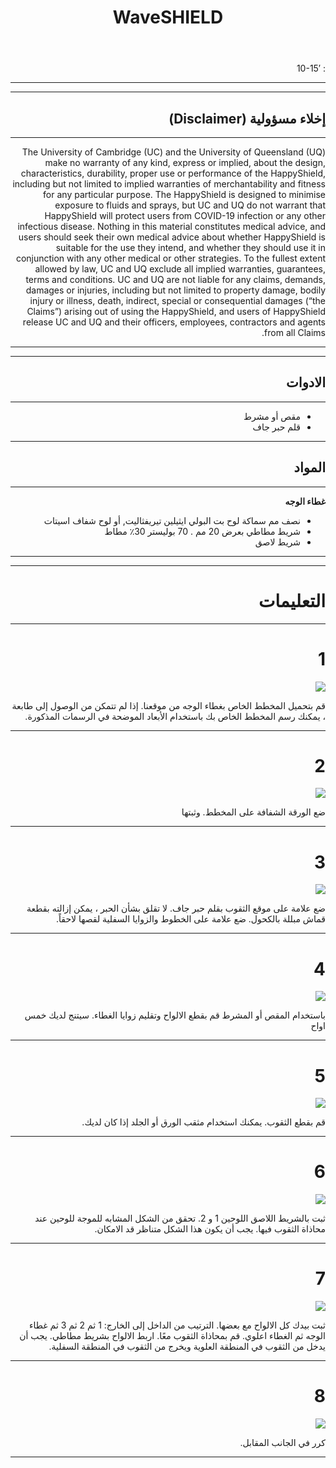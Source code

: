﻿---
layout: page
title: WaveSHIELD
tagline: &nbsp <span class="instructionsTaglineEmojiLinks"> <a href=""><i class="em em-video_camera" aria-role="" ><i class="em em-triangular_ruler" aria-role="presentation" aria-label="TRIANGULAR RULER"></i></a></span>
permalink: /wave-shield/ar/
language: ar
dir: rtl
---

<i class="em em-timer_clock" aria-role="presentation" aria-label=""></i>: 10-15′

---

---

## إخلاء مسؤولية (Disclaimer)

---

The University of Cambridge (UC) and the University of Queensland (UQ) make no warranty of any kind, express or implied, about the design, characteristics, durability, proper use or performance of the HappyShield, including but not limited to implied warranties of merchantability and fitness for any particular purpose. The HappyShield is designed to minimise exposure to fluids and sprays, but UC and UQ do not warrant that HappyShield will protect users from COVID-19 infection or any other infectious disease. Nothing in this material constitutes medical advice, and users should seek their own medical advice about whether HappyShield is suitable for the use they intend, and whether they should use it in conjunction with any other medical or other strategies. To the fullest extent allowed by law, UC and UQ exclude all implied warranties, guarantees, terms and conditions. UC and UQ are not liable for any claims, demands, damages or injuries, including but not limited to property damage, bodily injury or illness, death, indirect, special or consequential damages (“the Claims”) arising out of using the HappyShield, and users of HappyShield release UC and UQ and their officers, employees, contractors and agents from all Claims.

---

--- 

## الادوات

---


* مقص أو مشرط
* قلم حبر جاف


---

## المواد

---

**غطاء الوجه**

* نصف مم سماكة لوح بت البولي ايثيلين تيريفثاليت,  أو لوح شفاف اسيتات
* شريط مطاطي بعرض 20 مم . 70 بوليستر 30٪ مطاط
* شريط لاصق


---

---

# التعليمات

---

# 1 

![](./Assets/Output/Steps/01.jpg)

قم بتحميل المخطط الخاص بغطاء الوجه من موقعنا.  إذا لم تتمكن من الوصول إلى طابعة ، يمكنك رسم المخطط الخاص بك باستخدام الأبعاد الموضحة في الرسمات المذكورة.

---

# 2

![](./Assets/Output/Steps/02.jpg)

ضع الورقة الشفافة على المخطط. وثبتها 

---

# 3

![](./Assets/Output/Steps/03.jpg)

ضع علامة على موقع الثقوب بقلم حبر جاف. لا تقلق بشأن الحبر ، يمكن إزالته بقطعة قماش مبللة بالكحول. ضع علامة على الخطوط والزوايا السفلية لقصها لاحقاً.

---

# 4

![](./Assets/Output/Steps/04.jpg)

باستخدام المقص أو المشرط قم بقطع الالواح وتقليم زوايا الغطاء. سيتنج لديك خمس اواح 

---


# 5

![](./Assets/Output/Steps/05.jpg)

قم بقطع الثقوب. يمكنك استخدام مثقب الورق أو الجلد إذا كان لديك.

---

# 6

![](./Assets/Output/Steps/06.jpg)

ثبت بالشريط اللاصق اللوحين 1 و 2. تحقق من الشكل المشابه للموجة للوحين عند محاذاة الثقوب فيها. يجب أن يكون هذا الشكل متناظر قد الامكان.

---

# 7

![](./Assets/Output/Steps/07.jpg)

ثبت بيدك كل الالواح مع بعضها. الترتيب من الداخل إلى الخارج: 1 ثم 2 ثم 3 ثم غطاء الوجه ثم الغطاء اعلوي. قم بمحاذاة الثقوب معًا. اربط الالواح بشريط مطاطي. يجب أن يدخل من الثقوب في المنطقة العلوية ويخرج من الثقوب في المنطقة السفلية.

---

# 8

![](./Assets/Output/Steps/08.jpg)

كرر في الجانب المقابل. 

---





